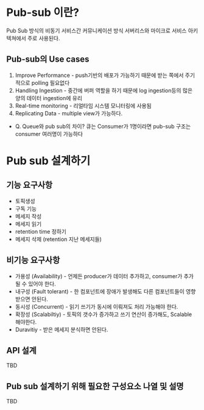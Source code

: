 # Pub-sub 이란?
Pub Sub 방식의 비동기 서비스간 커뮤니케이션 방식
서버리스와 마이크로 서비스 아키텍쳐에서 주로 사용된다. 

## Pub-sub의 Use cases
1. Improve Performance - push기반의 배포가 가능하기 때문에 받는 쪽에서 주기적으로 polling 필요없다
1. Handling Ingestion - 중간에 버퍼 역할을 하기 때문에 log ingestion등의 많은 양의 데이터 ingestion에 유리
1. Real-time monitoring - 리얼타임 시스템 모니터링에 사용됨
1. Replicating Data - multiple view가 가능하다. 

- Q. Queue와 pub sub의 차이?
큐는 Consumer가 1명이라면 pub-sub 구조는 consumer 여러명이 가능하다 

# Pub sub 설계하기
## 기능 요구사항 
- 토픽생성
- 구독 기능
- 메세지 작성
- 메세지 읽기
- retention time 정하기
- 메세지 삭제 (retention 지난 메세지들)

## 비기능 요구사항
- 가용성 (Availability) - 언제든 producer가 데이터 추가하고, consumer가 추가될 수 있어야 한다. 
- 내구성 (Fault tolerant) - 한 컴포넌트에 장애가 발생해도 다른 컴포넌트들이 영향받으면 안된다. 
- 동시성 (Concurrent) - 읽기 쓰기가 동시에 이뤄져도 처리 가능해야 한다. 
- 확장성 (Scalabiltiy) - 토픽의 갯수가 증가하고 쓰기 연산이 증가해도, Scalable 해야한다. 
- Duravitiy - 받은 메세지 분식하면 안된다. 

## API 설계
TBD

## Pub sub 설계하기 위해 필요한 구성요소 나열 및 설명
TBD



